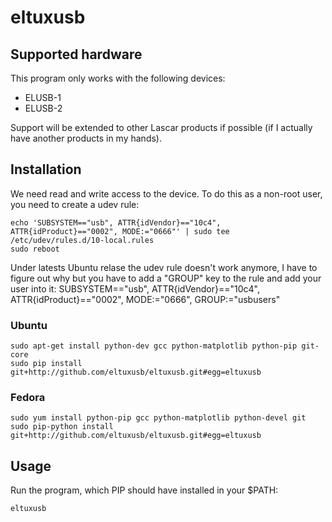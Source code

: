 # eltuxusb

## Supported hardware

This program only works with the following devices:

 * ELUSB-1 
 * ELUSB-2

Support will be extended to other Lascar products if possible (if I actually have another products in my hands).

## Installation

We need read and write access to the device. To do this as a non-root user, you need to create a udev rule:

    echo 'SUBSYSTEM=="usb", ATTR{idVendor}=="10c4", ATTR{idProduct}=="0002", MODE:="0666"' | sudo tee /etc/udev/rules.d/10-local.rules
    sudo reboot

Under latests Ubuntu relase the udev rule doesn't work anymore, I have to figure out why but you have to add a "GROUP" key to the rule and add your user into it:
    SUBSYSTEM=="usb", ATTR{idVendor}=="10c4", ATTR{idProduct}=="0002", MODE:="0666", GROUP:="usbusers"

### Ubuntu

    sudo apt-get install python-dev gcc python-matplotlib python-pip git-core
    sudo pip install git+http://github.com/eltuxusb/eltuxusb.git#egg=eltuxusb

### Fedora

    sudo yum install python-pip gcc python-matplotlib python-devel git
    sudo pip-python install git+http://github.com/eltuxusb/eltuxusb.git#egg=eltuxusb

## Usage

Run the program, which PIP should have installed in your $PATH:

    eltuxusb
